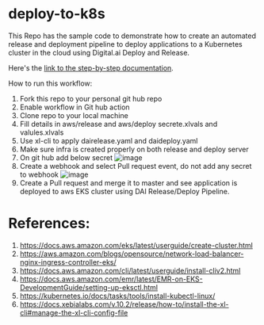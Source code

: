 # deploy-to-k8s
This Repo has the sample code to demonstrate how to create an automated release and deployment pipeline to deploy applications to a Kubernetes cluster in the cloud using Digital.ai Deploy and Release.

Here's the [link to the step-by-step documentation](https://docs.xebialabs.com/v.10.2/digital.ai-by-example/kubernetes/release-and-deploy-to-aws-eks/).

How to run this workflow:

1. Fork this repo to your personal git hub repo
2. Enable workflow in Git hub action
3. Clone repo to your local machine
4. Fill details in aws/release and aws/deploy secrete.xlvals and valules.xlvals
5. Use xl-cli to apply dairelease.yaml and daideploy.yaml
6. Make sure infra is created properly on both release and deploy server
7. On git hub add below secret
    ![image](https://user-images.githubusercontent.com/37649735/127658296-2b670f84-cb68-43fc-b236-dd139abc5213.png)
7. Create a webhook and select Pull request event, do not add any secret to webhook
![image](https://user-images.githubusercontent.com/37649735/127658463-0c8c4a71-be28-4ccf-981d-1eb479249b69.png)
8. Create a Pull request and merge it to master and see application is deployed to aws EKS cluster using DAI Release/Deploy Pipeline.

# References:
1. https://docs.aws.amazon.com/eks/latest/userguide/create-cluster.html
2. https://aws.amazon.com/blogs/opensource/network-load-balancer-nginx-ingress-controller-eks/
3. https://docs.aws.amazon.com/cli/latest/userguide/install-cliv2.html
4. https://docs.aws.amazon.com/emr/latest/EMR-on-EKS-DevelopmentGuide/setting-up-eksctl.html
5. https://kubernetes.io/docs/tasks/tools/install-kubectl-linux/
6. https://docs.xebialabs.com/v.10.2/release/how-to/install-the-xl-cli#manage-the-xl-cli-config-file
